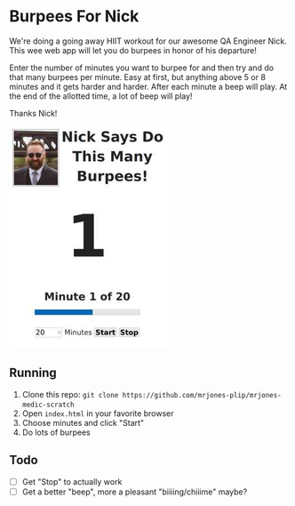 # Burpees For Nick

We're doing a going away HIIT workout for our awesome QA Engineer Nick. This wee web app will let you do burpees in honor of his departure!

Enter the number of minutes you want to burpee for and then try and do that many burpees per minute.  Easy at first, but anything above 5 or 8 minutes and it gets harder and harder. After each minute a beep will play. At the end of the allotted time, a lot of beep will play!

Thanks Nick!

![](app.jpg)

## Running

1. Clone this repo: `git clone https://github.com/mrjones-plip/mrjones-medic-scratch`
2. Open `index.html` in your favorite browser
3. Choose minutes and click "Start"
4. Do lots of burpees

## Todo

* [ ] Get "Stop" to actually work
* [ ] Get a better "beep", more a pleasant "biiiing/chiiime" maybe?